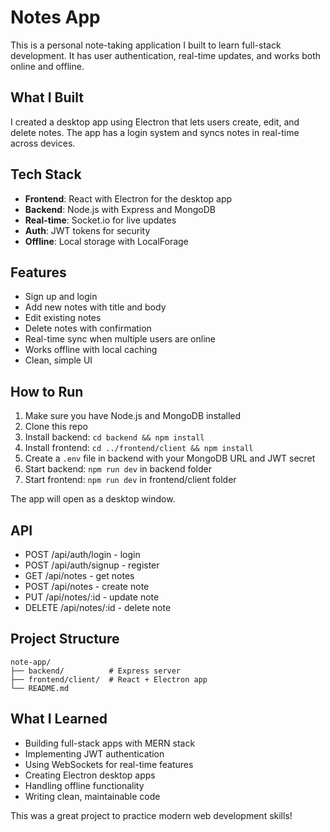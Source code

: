 # Notes App

This is a personal note-taking application I built to learn full-stack development. It has user authentication, real-time updates, and works both online and offline.

## What I Built

I created a desktop app using Electron that lets users create, edit, and delete notes. The app has a login system and syncs notes in real-time across devices.

## Tech Stack

- **Frontend**: React with Electron for the desktop app
- **Backend**: Node.js with Express and MongoDB
- **Real-time**: Socket.io for live updates
- **Auth**: JWT tokens for security
- **Offline**: Local storage with LocalForage

## Features

- Sign up and login
- Add new notes with title and body
- Edit existing notes
- Delete notes with confirmation
- Real-time sync when multiple users are online
- Works offline with local caching
- Clean, simple UI

## How to Run

1. Make sure you have Node.js and MongoDB installed
2. Clone this repo
3. Install backend: `cd backend && npm install`
4. Install frontend: `cd ../frontend/client && npm install`
5. Create a `.env` file in backend with your MongoDB URL and JWT secret
6. Start backend: `npm run dev` in backend folder
7. Start frontend: `npm run dev` in frontend/client folder

The app will open as a desktop window.

## API

- POST /api/auth/login - login
- POST /api/auth/signup - register
- GET /api/notes - get notes
- POST /api/notes - create note
- PUT /api/notes/:id - update note
- DELETE /api/notes/:id - delete note

## Project Structure

```
note-app/
├── backend/          # Express server
├── frontend/client/  # React + Electron app
└── README.md
```

## What I Learned

- Building full-stack apps with MERN stack
- Implementing JWT authentication
- Using WebSockets for real-time features
- Creating Electron desktop apps
- Handling offline functionality
- Writing clean, maintainable code

This was a great project to practice modern web development skills!

